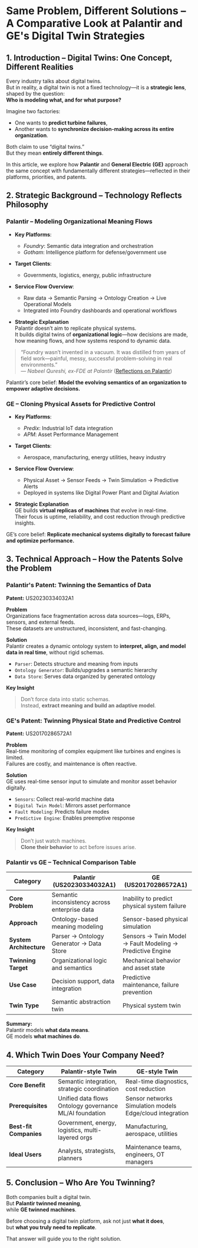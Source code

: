 # Same Problem, Different Solutions – A Comparative Look at Palantir and GE's Digital Twin Strategies

## 1. Introduction – Digital Twins: One Concept, Different Realities

Every industry talks about digital twins.  
But in reality, a digital twin is not a fixed technology—it is a **strategic lens**, shaped by the question:  
**Who is modeling what, and for what purpose?**

Imagine two factories:  
- One wants to **predict turbine failures**,  
- Another wants to **synchronize decision-making across its entire organization**.

Both claim to use “digital twins.”  
But they mean **entirely different things**.

In this article, we explore how **Palantir** and **General Electric (GE)** approach the same concept with fundamentally different strategies—reflected in their platforms, priorities, and patents.

## 2. Strategic Background – Technology Reflects Philosophy

### Palantir – Modeling Organizational Meaning Flows

- **Key Platforms**:  
  - *Foundry*: Semantic data integration and orchestration  
  - *Gotham*: Intelligence platform for defense/government use

- **Target Clients**:  
  - Governments, logistics, energy, public infrastructure

- **Service Flow Overview**:  
  - Raw data → Semantic Parsing → Ontology Creation → Live Operational Models  
  - Integrated into Foundry dashboards and operational workflows

- **Strategic Explanation**  
  Palantir doesn’t aim to replicate physical systems.  
  It builds digital twins of **organizational logic**—how decisions are made, how meaning flows, and how systems respond to dynamic data.

> “Foundry wasn’t invented in a vacuum. It was distilled from years of field work—painful, messy, successful problem-solving in real environments.”  
> — *Nabeel Qureshi, ex-FDE at Palantir* ([Reflections on Palantir](https://medium.com/@nabeelqu/reflections-on-palantir-52433cf95439))

Palantir’s core belief: **Model the evolving semantics of an organization to empower adaptive decisions.**

### GE – Cloning Physical Assets for Predictive Control

- **Key Platforms**:  
  - *Predix*: Industrial IoT data integration  
  - *APM*: Asset Performance Management

- **Target Clients**:  
  - Aerospace, manufacturing, energy utilities, heavy industry

- **Service Flow Overview**:  
  - Physical Asset → Sensor Feeds → Twin Simulation → Predictive Alerts  
  - Deployed in systems like Digital Power Plant and Digital Aviation

- **Strategic Explanation**  
  GE builds **virtual replicas of machines** that evolve in real-time.  
  Their focus is uptime, reliability, and cost reduction through predictive insights.

GE’s core belief: **Replicate mechanical systems digitally to forecast failure and optimize performance.**

## 3. Technical Approach – How the Patents Solve the Problem

### Palantir's Patent: Twinning the Semantics of Data  
**Patent:** US20230334032A1

**Problem**  
Organizations face fragmentation across data sources—logs, ERPs, sensors, and external feeds.  
These datasets are unstructured, inconsistent, and fast-changing.

**Solution**  
Palantir creates a dynamic ontology system to **interpret, align, and model data in real time**, without rigid schemas.

- `Parser`: Detects structure and meaning from inputs  
- `Ontology Generator`: Builds/upgrades a semantic hierarchy  
- `Data Store`: Serves data organized by generated ontology

**Key Insight**  
> Don’t force data into static schemas.  
> Instead, **extract meaning and build an adaptive model**.

### GE's Patent: Twinning Physical State and Predictive Control  
**Patent:** US20170286572A1

**Problem**  
Real-time monitoring of complex equipment like turbines and engines is limited.  
Failures are costly, and maintenance is often reactive.

**Solution**  
GE uses real-time sensor input to simulate and monitor asset behavior digitally.

- `Sensors`: Collect real-world machine data  
- `Digital Twin Model`: Mirrors asset performance  
- `Fault Modeling`: Predicts failure modes  
- `Predictive Engine`: Enables preemptive response

**Key Insight**  
> Don’t just watch machines.  
> **Clone their behavior** to act before issues arise.

### Palantir vs GE – Technical Comparison Table

| Category | Palantir (US20230334032A1) | GE (US20170286572A1) |
|---------|-----------------------------|-----------------------|
| **Core Problem** | Semantic inconsistency across enterprise data | Inability to predict physical system failure |
| **Approach** | Ontology-based meaning modeling | Sensor-based physical simulation |
| **System Architecture** | Parser → Ontology Generator → Data Store | Sensors → Twin Model → Fault Modeling → Predictive Engine |
| **Twinning Target** | Organizational logic and semantics | Mechanical behavior and asset state |
| **Use Case** | Decision support, data integration | Predictive maintenance, failure prevention |
| **Twin Type** | Semantic abstraction twin | Physical system twin |

**Summary:**  
Palantir models **what data means**.  
GE models **what machines do**.

## 4. Which Twin Does Your Company Need?

| Category | Palantir-style Twin | GE-style Twin |
|----------|---------------------|---------------|
| **Core Benefit** | Semantic integration, strategic coordination | Real-time diagnostics, cost reduction |
| **Prerequisites** | Unified data flows<br>Ontology governance<br>ML/AI foundation | Sensor networks<br>Simulation models<br>Edge/cloud integration |
| **Best-fit Companies** | Government, energy, logistics, multi-layered orgs | Manufacturing, aerospace, utilities |
| **Ideal Users** | Analysts, strategists, planners | Maintenance teams, engineers, OT managers |

## 5. Conclusion – Who Are You Twinning?

Both companies built a digital twin.  
But **Palantir twinned meaning**,  
while **GE twinned machines**.

Before choosing a digital twin platform, ask not just **what it does**,  
but **what you truly need to replicate**.

That answer will guide you to the right solution.
